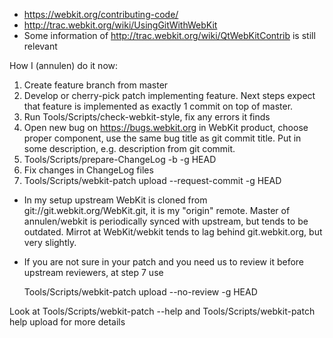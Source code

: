 * https://webkit.org/contributing-code/
* http://trac.webkit.org/wiki/UsingGitWithWebKit
* Some information of http://trac.webkit.org/wiki/QtWebKitContrib is still relevant

How I (annulen) do it now:

1. Create feature branch from master
2. Develop or cherry-pick patch implementing feature. Next steps expect that feature is implemented as exactly 1 commit on top of master.
3. Run Tools/Scripts/check-webkit-style, fix any errors it finds
4. Open new bug on https://bugs.webkit.org in WebKit product, choose proper component, use the same bug title as git commit title. Put in some description, e.g. description from git commit.
5. Tools/Scripts/prepare-ChangeLog -b <your new bug id> -g HEAD
6. Fix changes in ChangeLog files
7. Tools/Scripts/webkit-patch upload --request-commit -g HEAD

* In my setup upstream WebKit is cloned from git://git.webkit.org/WebKit.git, it is my "origin" remote. Master of annulen/webkit is periodically synced with upstream, but tends to be outdated. Mirrot at WebKit/webkit tends to lag behind git.webkit.org, but very slightly.
* If you are not sure in your patch and you need us to review it before upstream reviewers, at step 7 use

    Tools/Scripts/webkit-patch upload --no-review -g HEAD

Look at Tools/Scripts/webkit-patch --help and Tools/Scripts/webkit-patch help upload for more details